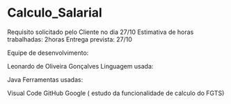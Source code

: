 # Calculo_Salarial
Requisito solicitado pelo Cliente no dia 27/10 Estimativa de horas trabalhadas: 2horas Entrega prevista: 27/10

Equipe de desenvolvimento:

Leonardo de Oliveira Gonçalves
Linguagem usada:

Java
Ferramentas usadas:

Visual Code
GitHub
Google ( estudo da funcionalidade de calculo do FGTS)
